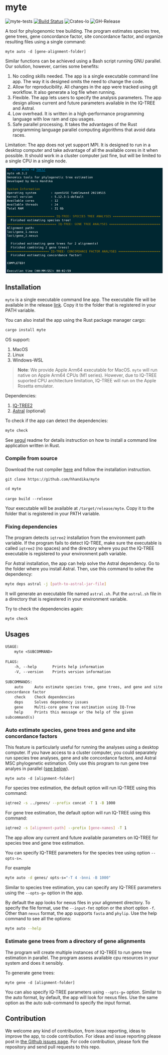 # myte

![myte-tests](https://github.com/hhandika/myte/workflows/myte-tests/badge.svg)
[![Build Status](https://www.travis-ci.com/hhandika/myte.svg?branch=main)](https://www.travis-ci.com/hhandika/myte)
![Crates-Io](https://img.shields.io/crates/v/myte)
![GH-Release](https://img.shields.io/github/v/release/hhandika/myte)

A tool for phylogenomic tree building. The program estimates species tree, gene trees, gene concordance factor, site concordance factor, and organize resulting files using a single command:

```{Bash}
myte auto -d [gene-alignment-folder]
```

Similar functions can be achieved using a Bash script running GNU parallel. Our solution, however, carries some benefits:

1. No coding skills needed. The app is a single executable command line app. The way it is designed omits the need to change the code.
2. Allow for reproducibility. All changes in the app were tracked using git workflow. It also generate a log file when running.
3. Flexible. The app lets users to specify the analysis parameters. The app design allows current and future parameters available in the IQ-TREE and Astral.
4. Low overhead. It is written in a high-performance programming language with low ram and cpu usages.
5. Safe parallel processing. It takes the advantages of the Rust programming language parallel computing algorithms that avoid data races.

Limitation:
The app does not yet support MPI. It is designed to run in a desktop computer and take advantage of all the available cores in it when possible. It should work in a cluster computer just fine, but will be limited to a single CPU in a single node.

<p align="center">
 <img src="static/interface.png" width="500" >
</p>

## Installation

`myte` is a single executable command line app. The executable file will be available in the release [link](https://github.com/hhandika/myte/releases). Copy it to the folder that is registered in your PATH variable.

You can also install the app using the Rust package manager cargo:

```Bash
cargo install myte
```

OS support:

1. MacOS
2. Linux
3. Windows-WSL

>__Note__: We provide Apple Arm64 executable for MacOS. `myte` will run native on Apple Arm64 CPUs (M1 series). However, due to IQ-TREE suported CPU architecture limitation, IQ-TREE will run on the Apple Rosetta emulator.

Dependencies:

1. [IQ-TREE2](http://www.iqtree.org/)
2. [Astral](https://github.com/smirarab/ASTRAL) (optional)

To check if the app can detect the dependencies:

```Bash
myte check
```

See [segul](https://github.com/hhandika/segul) readme for details instruction on how to install a command line application written in Rust.

### Compile from source

Download the rust compiler [here](https://www.rust-lang.org/learn/get-started) and follow the installation instruction.

```{Bash}
git clone https://github.com/hhandika/myte
```

```{Bash}
cd myte

cargo build --release
```

Your executable will be available at `/target/release/myte`. Copy it to the folder that is registered in your PATH variable.

### Fixing dependencies

The program detects `iqtree2` installation from the environment path variable. If the program fails to detect IQ-TREE, make sure the executable is called `iqtree2` (no spaces) and the directory where you put the IQ-TREE executable is registered to your environment path variable.

For Astral installation, the app can help solve the Astral dependency. Go to the folder where you install Astral. Then, use this command to solve the dependency:

```Bash
myte deps astral -j [path-to-astral-jar-file]
```

It will generate an executable file named `astral.sh`. Put the `astral.sh` file in a directory that is regiestered in your environment variable.

Try to check the dependencies again:

```Bash
myte check
```

## Usages

```{Bash}
USAGE:
    myte <SUBCOMMAND>

FLAGS:
    -h, --help       Prints help information
    -V, --version    Prints version information

SUBCOMMANDS:
    auto     Auto estimate species tree, gene trees, and gene and site concordance factor
    check    Check dependencies
    deps     Solves dependency issues
    gene     Multi-core gene tree estimation using IQ-Tree
    help     Prints this message or the help of the given subcommand(s)
```

### Auto estimate species, gene trees and gene and site concordance factors

This feature is particularly useful for running the analyses using a desktop computer. If you have access to a cluster computer, you could separately run species tree analyses, gene and site concordance factors, and Astral MSC phylogenetic estimation. Only use this program to run gene tree analyes in parallel ([see below](#estimate-gene-trees-from-a-directory-of-gene-alignments)).

```{Bash}
myte auto -d [alignment-folder]
```

For species tree estimation, the default option will run IQ-TREE using this command:

```Bash
iqtree2 -s ../genes/ --prefix concat -T 1 -B 1000
```

For gene tree estimation, the default option will run IQ-TREE using this command:

```Bash
iqtree2 -s [alignment-path] --prefix [gene-names] -T 1
```

The app allow any current and future available parameters on IQ-TREE for species tree and gene tree estimation.

You can specify IQ-TREE parameters for the species tree using option `--opts-s=`.

For example

```Bash
myte auto -d genes/ opts-s="-T 4 -bnni -B 1000"
```

Similar to species tree estimation, you can specify any IQ-TREE parameters using the `--opts-g=` option in the app.

By default the app looks for nexus files in your alignment directory. To specify the file format, use the `--input-fmt` option or the short option `-f`. Other than `nexus` format, the app supports `fasta` and `phylip`. Use the help command to see all the options:

```Bash
myte auto --help
```

### Estimate gene trees from a directory of gene alignments

The program will create multiple instances of IQ-TREE to run gene tree estimation in parallel. The program assess available cpu resources in your system and does it sensibly.

To generate gene trees:

```{Bash}
myte gene -d [alignment-folder]
```

You can also specify IQ-TREE parameters using `--opts-g=` option. Similar to the auto format, by default, the app will look for nexus files. Use the same option as the auto sub-command to specify the input format.

## Contribution

We welcome any kind of contribution, from issue reporting, ideas to improve the app, to code contribution. For ideas and issue reporting please post in [the Github issues page](https://github.com/hhandika/myte/issues). For code contribution, please fork the repository and send pull requests to this repo.
